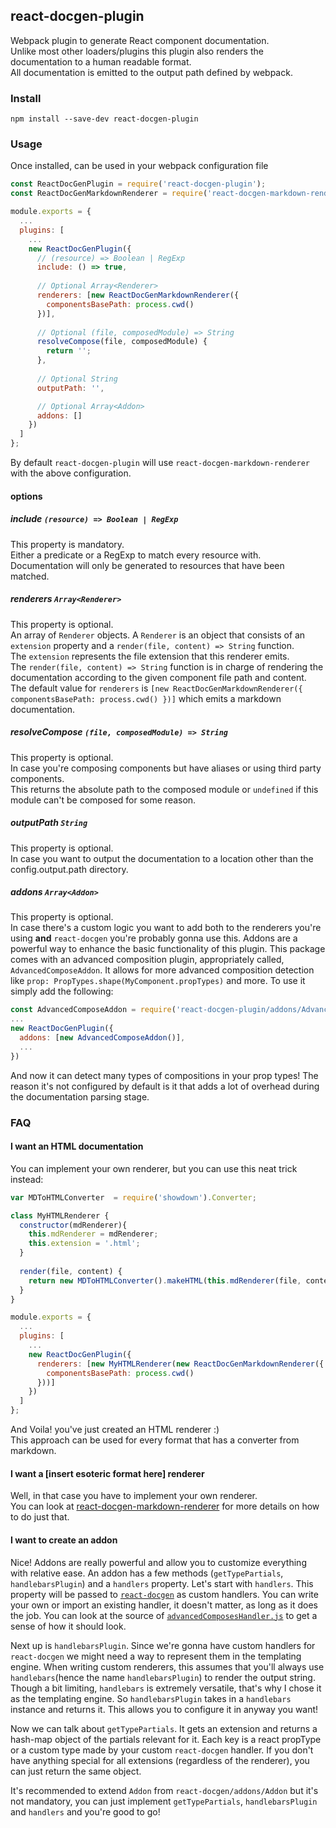 ## react-docgen-plugin

Webpack plugin to generate React component documentation.</br>
Unlike most other loaders/plugins this plugin also renders the documentation to a human readable format.</br>
All documentation is emitted to the output path defined by webpack.

### Install
```
npm install --save-dev react-docgen-plugin
```

### Usage
Once installed, can be used in your webpack configuration file
```javascript
const ReactDocGenPlugin = require('react-docgen-plugin');
const ReactDocGenMarkdownRenderer = require('react-docgen-markdown-renderer');

module.exports = {
  ...
  plugins: [
    ...
    new ReactDocGenPlugin({
      // (resource) => Boolean | RegExp
      include: () => true,
      
      // Optional Array<Renderer>
      renderers: [new ReactDocGenMarkdownRenderer({
        componentsBasePath: process.cwd()
      })],
      
      // Optional (file, composedModule) => String
      resolveCompose(file, composedModule) {
        return '';
      },
      
      // Optional String
      outputPath: '',

      // Optional Array<Addon>
      addons: []
    })
  ]
};
```

By default `react-docgen-plugin` will use `react-docgen-markdown-renderer` with the above configuration.</br>

#### options
##### include `(resource) => Boolean | RegExp`
This property is mandatory.</br>
Either a predicate or a RegExp to match every resource with. Documentation will only be generated to resources that have been matched. 

##### renderers `Array<Renderer>`
This property is optional.</br>
An array of `Renderer` objects. A `Renderer` is an object that consists of an `extension` property and a `render(file, content) => String` function.</br>
The `extension` represents the file extension that this renderer emits.</br>
The `render(file, content) => String` function is in charge of rendering the documentation according to the given component file path and content.</br>
The default value for `renderers` is `[new ReactDocGenMarkdownRenderer({ componentsBasePath: process.cwd() })]` which emits a markdown documentation.

##### resolveCompose `(file, composedModule) => String`
This property is optional.</br>
In case you're composing components but have aliases or using third party components.</br>
This returns the absolute path to the composed module or `undefined` if this module can't be composed for some reason.</br>

##### outputPath `String`
This property is optional.</br>
In case you want to output the documentation to a location other than the config.output.path directory.</br>

##### addons `Array<Addon>`
This property is optional.</br>
In case there's a custom logic you want to add both to the renderers you're using **and** `react-docgen` you're probably gonna use this.
Addons are a powerful way to enhance the basic functionality of this plugin.
This package comes with an advanced composition plugin, appropriately called, `AdvancedComposeAddon`.
It allows for more advanced composition detection like `prop: PropTypes.shape(MyComponent.propTypes)` and more.
To use it simply add the following:
```js
const AdvancedComposeAddon = require('react-docgen-plugin/addons/AdvancedComposeAddon');
...
new ReactDocGenPlugin({
  addons: [new AdvancedComposeAddon()],
  ...
})
```
And now it can detect many types of compositions in your prop types!
The reason it's not configured by default is it that adds a lot of overhead during the documentation parsing stage.

### FAQ
#### I want an HTML documentation
You can implement your own renderer, but you can use this neat trick instead:
```javascript
var MDToHTMLConverter  = require('showdown').Converter;

class MyHTMLRenderer {
  constructor(mdRenderer){
    this.mdRenderer = mdRenderer;
    this.extension = '.html';
  }
  
  render(file, content) {
    return new MDToHTMLConverter().makeHTML(this.mdRenderer(file, content));
  }
}

module.exports = {
  ...
  plugins: [
    ...
    new ReactDocGenPlugin({
      renderers: [new MyHTMLRenderer(new ReactDocGenMarkdownRenderer({
        componentsBasePath: process.cwd()
      }))]
    })
  ]
};
```
And Voila! you've just created an HTML renderer :)</br>
This approach can be used for every format that has a converter from markdown.

#### I want a [insert esoteric format here] renderer
Well, in that case you have to implement your own renderer.</br>
You can look at [react-docgen-markdown-renderer](https://github.com/OriR/react-docgen-markdown-renderer) for more details on how to do just that.

#### I want to create an addon
Nice!
Addons are really powerful and allow you to customize everything with relative ease.
An addon has a few methods (`getTypePartials`, `handlebarsPlugin`) and a `handlers` property.
Let's start with `handlers`.
This property will be passed to [`react-docgen`](https://github.com/reactjs/react-docgen#parsesource--resolver--handlers) as custom handlers.
You can write your own or import an existing handler, it doesn't matter, as long as it does the job.
You can look at the source of [`advancedComposesHandler.js`](./addons/AdvancedComposeAddon/advancedComposesHandler.js) to get a sense of how it should look.

Next up is `handlebarsPlugin`.
Since we're gonna have custom handlers for `react-docgen` we might need a way to represent them in the templating engine.
When writing custom renderers, this assumes that you'll always use `handlebars`(hence the name `handlebarsPlugin`) to render the output string.
Though a bit limiting, `handlebars` is extremely versatile, that's why I chose it as the templating engine.
So `handlebarsPlugin` takes in a `handlebars` instance and returns it. This allows you to configure it in anyway you want!

Now we can talk about `getTypePartials`.
It gets an extension and returns a hash-map object of the partials relevant for it.
Each key is a react propType or a custom type made by your custom `react-docgen` handler.
If you don't have anything special for all extensions (regardless of the renderer), you can just return the same object.

It's recommended to extend `Addon` from `react-docgen/addons/Addon` but it's not mandatory,
you can just implement `getTypePartials`, `handlebarsPlugin` and `handlers` and you're good to go!